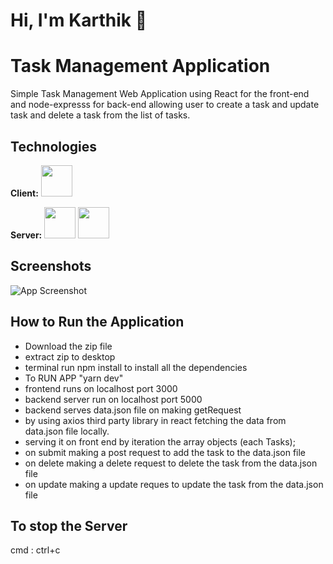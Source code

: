 


# Hi, I'm Karthik 👋

# Task Management Application
Simple Task Management Web Application using React for the front-end and node-expresss for back-end  allowing user to create a task and update task and delete a task from the list of tasks.



## Technologies

**Client:** <img width="50px" src="https://ik.imagekit.io/ybyfbcvb8/science.png?updatedAt=1692968478464"/>

**Server:** <img width="50px" src="https://ik.imagekit.io/ybyfbcvb8/nodejs.png?updatedAt=1692968478442"/> <img width="50px" src="https://ik.imagekit.io/ybyfbcvb8/expressjs_logo_icon_169185.png?updatedAt=1692968478434"/>

## Screenshots

![App Screenshot](https://ik.imagekit.io/ybyfbcvb8/React%20App%20-%20Google%20Chrome%2024-08-2023%2017_52_04.png?updatedAt=1692880437560)



## How to Run the Application

- Download the zip file 
- extract zip to desktop
- terminal run npm install to install all the dependencies
- To RUN APP "yarn dev"
- frontend runs on localhost port 3000
- backend server run on localhost  port 5000
- backend serves  data.json file on making getRequest
- by using axios third party library in react fetching the data from data.json file locally.
- serving it on front end by iteration the array objects (each Tasks);
- on submit making a post request to add the task to the data.json file
- on delete making a delete request to delete the task from the data.json file
- on update making a update reques to update the task from the data.json file
  
## To stop the Server
cmd : ctrl+c



